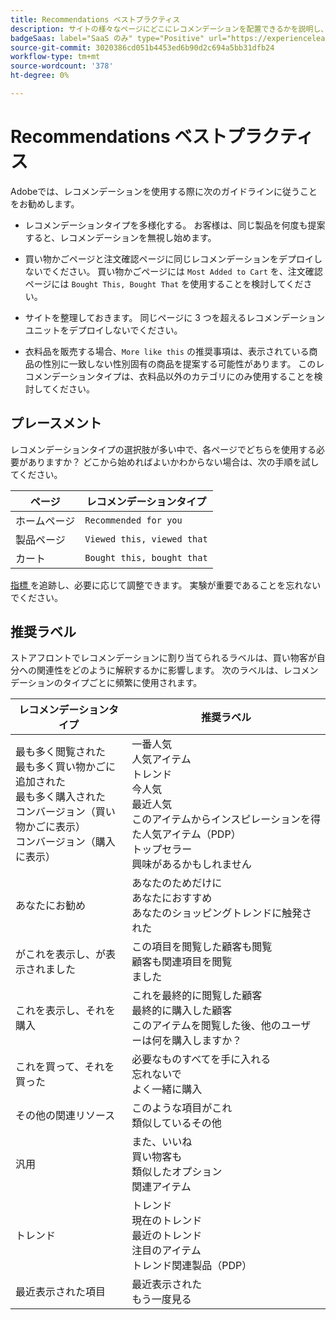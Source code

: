 ```yaml
---
title: Recommendations ベストプラクティス
description: サイトの様々なページにどこにレコメンデーションを配置できるかを説明し、レコメンデーションタイプごとに頻繁に使用するラベルの提案を示します。
badgeSaas: label="SaaS のみ" type="Positive" url="https://experienceleague.adobe.com/ja/docs/commerce/user-guides/product-solutions" tooltip="Adobe Commerce as a Cloud ServiceおよびAdobe Commerce Optimizer プロジェクトにのみ適用されます（Adobeで管理される SaaS インフラストラクチャ）。"
source-git-commit: 3020386cd051b4453ed6b90d2c694a5bb31dfb24
workflow-type: tm+mt
source-wordcount: '378'
ht-degree: 0%

---
```


# Recommendations ベストプラクティス

Adobeでは、レコメンデーションを使用する際に次のガイドラインに従うことをお勧めします。

- レコメンデーションタイプを多様化する。 お客様は、同じ製品を何度も提案すると、レコメンデーションを無視し始めます。

- 買い物かごページと注文確認ページに同じレコメンデーションをデプロイしないでください。 買い物かごページには `Most Added to Cart` を、注文確認ページには `Bought This, Bought That` を使用することを検討してください。

- サイトを整理しておきます。 同じページに 3 つを超えるレコメンデーションユニットをデプロイしないでください。

- 衣料品を販売する場合、`More like this` の推奨事項は、表示されている商品の性別に一致しない性別固有の商品を提案する可能性があります。 このレコメンデーションタイプは、衣料品以外のカテゴリにのみ使用することを検討してください。

## プレースメント

レコメンデーションタイプの選択肢が多い中で、各ページでどちらを使用する必要がありますか？ どこから始めればよいかわからない場合は、次の手順を試してください。

| ページ | レコメンデーションタイプ |
|---|---|
| ホームページ | `Recommended for you` |
| 製品ページ | `Viewed this, viewed that` |
| カート | `Bought this, bought that` |

[ 指標 ](../../manage-results/recommendation-performance.md) を追跡し、必要に応じて調整できます。 実験が重要であることを忘れないでください。

## 推奨ラベル

ストアフロントでレコメンデーションに割り当てられるラベルは、買い物客が自分への関連性をどのように解釈するかに影響します。 次のラベルは、レコメンデーションのタイプごとに頻繁に使用されます。

| レコメンデーションタイプ | 推奨ラベル |
|---|---|
| 最も多く閲覧された <br> 最も多く買い物かごに追加された <br> 最も多く購入された <br> コンバージョン（買い物かごに表示） <br> コンバージョン（購入に表示） | 一番人気 <br> 人気アイテム <br> トレンド <br> 今人気 <br> 最近人気 <br> このアイテムからインスピレーションを得た人気アイテム（PDP） <br> トップセラー <br> 興味があるかもしれません |
| あなたにお勧め | あなたのためだけに <br> あなたにおすすめ <br> あなたのショッピングトレンドに触発された |
| がこれを表示し、が表示されました | この項目を閲覧した顧客も閲覧 <br> 顧客も関連項目を閲覧 <br> ました |
| これを表示し、それを購入 | これを最終的に閲覧した顧客 <br> 最終的に購入した顧客 <br> このアイテムを閲覧した後、他のユーザーは何を購入しますか？ |
| これを買って、それを買った | 必要なものすべてを手に入れる <br> 忘れないで <br> よく一緒に購入 |
| その他の関連リソース | このような項目がこれ <br> 類似しているその他 |
| 汎用 | また、いいね <br> 買い物客も <br> 類似したオプション <br> 関連アイテム |
| トレンド | トレンド <br> 現在のトレンド <br> 最近のトレンド <br> 注目のアイテム <br> トレンド関連製品（PDP） |
| 最近表示された項目 | 最近表示された <br> もう一度見る |
